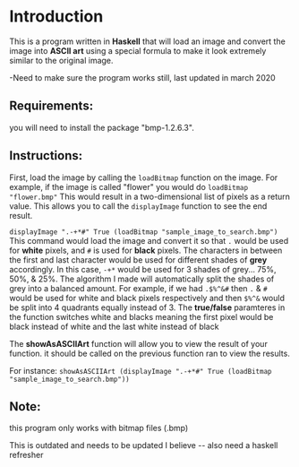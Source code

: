 # Introduction
This is a program written in **Haskell** that will load an image and convert the image into **ASCII art** using a special formula to make it look extremely similar to the original image.

-Need to make sure the program works still, last updated in march 2020

## Requirements:
you will need to install the package "bmp-1.2.6.3".

## Instructions:

First, load the image by calling the ```loadBitmap``` function on the image. For example, if the image is called "flower" you would do ```loadBitmap "flower.bmp"```
This would result in a two-dimensional list of pixels as a return value. This allows you to call the ```displayImage``` function to see the end result.

```displayImage ".-+*#" True (loadBitmap "sample_image_to_search.bmp")``` This command would load the image and convert it so that `.` would be used for **white** pixels, and `#` is used for **black** pixels. The characters in between the first and last character would be used for different shades of **grey** accordingly. In this case, `-+*` would be used for 3 shades of grey... 75%, 50%, & 25%. The algorithm I made will automatically split the shades of grey into a balanced amount. For example, if we had `.$%^&#` then `.` & `#` would be used for white and black pixels respectively and then `$%^&` would be split into 4 quadrants equally instead of 3. The **true/false** paramteres in the function switches white and blacks meaning the first pixel would be black instead of white and the last white instead of black

The **showAsASCIIArt** function will allow you to view the result of your function. it should be called on the previous function ran to view the results. 

For instance: ```showAsASCIIArt (displayImage ".-+*#" True (loadBitmap "sample_image_to_search.bmp"))```


## Note: 
this program only works with bitmap files (.bmp)

This is outdated and needs to be updated I believe
-- also need a haskell refresher
